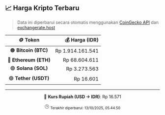

<!-- HARGA_KRIPTO -->
## 📈 Harga Kripto Terbaru

> Data ini diperbarui secara otomatis menggunakan [CoinGecko API](https://www.coingecko.com/) dan [exchangerate.host](https://exchangerate.host/)

<div align="center">

| 🪙 Token | 💰 Harga (IDR) |
|:------:|---------------:|
| 🟠 **Bitcoin (BTC)**   | Rp 1.914.161.541 |
| 🔵 **Ethereum (ETH)**  | Rp 68.604.611 |
| 🟣 **Solana (SOL)**    | Rp 3.273.563 |
| 🟢 **Tether (USDT)**   | Rp 16.601 |

---

💱 **Kurs Rupiah (USD → IDR)**: Rp 16.571

🕒 <sub>Terakhir diperbarui: 13/10/2025, 05.44.50</sub>

</div>
<!-- /HARGA_KRIPTO -->
